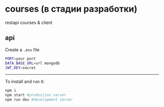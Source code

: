 # courses (в стадии разработки)
restapi courses & client

## api
Create a `.env` file 

```sh
PORT=your port
DATA_BASE_URL=url mongodb
JWT_KEY=secret
```
-----

To install and run it:

```sh
npm i
npm start #production server
npm run dev #development server
```
